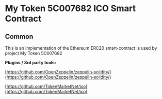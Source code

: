 # My Token 5C007682 ICO Smart Contract

## Common

This is an implementation of the Ethereum ERC20 smart-contract is used by project My Token 5C007682

<b>Plugins / 3rd party tools:</b>

[https://github.com/OpenZeppelin/zeppelin-solidity/](https://github.com/OpenZeppelin/zeppelin-solidity/)

[https://github.com/TokenMarketNet/ico](https://github.com/TokenMarketNet/ico)